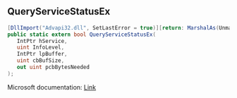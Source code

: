 ## QueryServiceStatusEx

```csharp
[DllImport("Advapi32.dll", SetLastError = true)][return: MarshalAs(UnmanagedType.Bool)]
public static extern bool QueryServiceStatusEx(
   IntPtr hService,
   uint InfoLevel,
   IntPtr lpBuffer,
   uint cbBufSize,
   out uint pcbBytesNeeded
);
```

Microsoft documentation: [Link](https://docs.microsoft.com/en-us/windows/win32/api/winsvc/nf-winsvc-queryservicestatusex)
